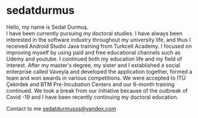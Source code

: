 # sedatdurmus

Hello, my name is Sedat Durmuş. 
<br>
I have been currently pursuing my doctoral studies. I have always been interested in the software industry throughout my university life, and thus I received Android Studio Java training from Turkcell Academy. I focused on improving myself by using paid and free educational channels such as Udemy and youtube. I continued both my education life and my field of interest. After my master's degree, my sister and I established a social enterprise called Vaveyla and developed the application together, formed a team and won awards in various competitions. We were accepted to İTÜ Çekirdek and BTM Pre-Incubation Centers and our 6-month training continued. We took a break from our initiative because of the outbreak of Covid -19 and I have been recently continuing my doctoral education.

Contact to me sedatdurmusss@yandex.com
